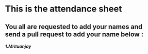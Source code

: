 # This is the attendance sheet 
## You all are requested to add your names and send a pull request to add your name below :

##### 1.Mrituanjay